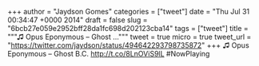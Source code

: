 
+++
author = "Jaydson Gomes"
categories = ["tweet"]
date = "Thu Jul 31 00:34:47 +0000 2014"
draft = false
slug = "6bcb27e059e2952bff28da1fc698d202123cba14"
tags = ["tweet"]
title = """♫ Opus Eponymous – Ghost ..."""
tweet = true
micro = true
tweet_url = "https://twitter.com/jaydson/status/494642293798735872"
+++
♫ Opus Eponymous – Ghost B.C. http://t.co/8LnOViS9lL #NowPlaying
